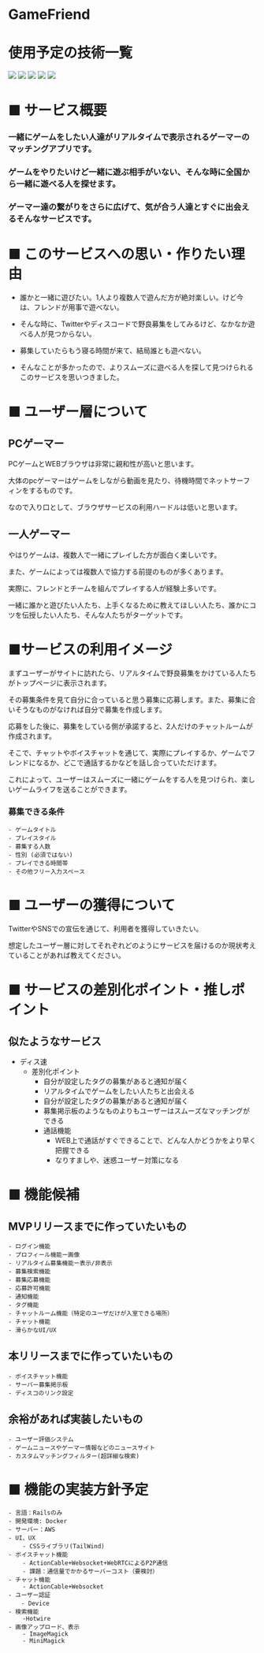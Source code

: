 # GameFriend
# 使用予定の技術一覧
<img src="https://img.shields.io/badge/-Ruby-CC342D.svg?logo=ruby&style=flat">
<img src="https://img.shields.io/badge/-Rails-D30001.svg?logo=ruby-on-rails&style=flat">
<img src="https://img.shields.io/badge/-Tailwind%20CSS-E8E8E8.svg?logo=Tailwind-CSS&style=flat">
<img src="https://img.shields.io/badge/-Docker-EEE.svg?logo=docker&style=flat">
<img src="https://img.shields.io/badge/-Amazon%20AWS-232F3E.svg?logo=amazon-aws&style=flat">

# ■ サービス概要
### 一緒にゲームをしたい人達がリアルタイムで表示されるゲーマーのマッチングアプリです。

### ゲームをやりたいけど一緒に遊ぶ相手がいない、そんな時に全国から一緒に遊べる人を探せます。

### ゲーマー達の繋がりをさらに広げて、気が合う人達とすぐに出会えるそんなサービスです。

# ■ このサービスへの思い・作りたい理由

- 誰かと一緒に遊びたい。1人より複数人で遊んだ方が絶対楽しい。けど今は、フレンドが用事で遊べない。

- そんな時に、Twitterやディスコードで野良募集をしてみるけど、なかなか遊べる人が見つからない。

- 募集していたらもう寝る時間が来て、結局誰とも遊べない。

- そんなことが多かったので、よりスムーズに遊べる人を探して見つけられるこのサービスを思いつきました。


# ■ ユーザー層について
## PCゲーマー

PCゲームとWEBブラウザは非常に親和性が高いと思います。

大体のpcゲーマーはゲームをしながら動画を見たり、待機時間でネットサーフィンをするものです。

なので入り口として、ブラウザサービスの利用ハードルは低いと思います。

## 一人ゲーマー
やはりゲームは、複数人で一緒にプレイした方が面白く楽しいです。

また、ゲームによっては複数人で協力する前提のものが多くあります。

実際に、フレンドとチームを組んでプレイする人が経験上多いです。

一緒に誰かと遊びたい人たち、上手くなるために教えてほしい人たち、誰かにコツを伝授したい人たち、そんな人たちがターゲットです。


# ■サービスの利用イメージ

まずユーザーがサイトに訪れたら、リアルタイムで野良募集をかけている人たちがトップページに表示されます。

その募集条件を見て自分に合っていると思う募集に応募します。また、募集に合いそうなものがなければ自分で募集を作成します。

応募をした後に、募集をしている側が承諾すると、2人だけのチャットルームが作成されます。

そこで、チャットやボイスチャットを通じて、実際にプレイするか、ゲームでフレンドになるか、どこで通話するかなどを話し合っていただけます。


これによって、ユーザーはスムーズに一緒にゲームをする人を見つけられ、楽しいゲームライフを送ることができます。

### 募集できる条件
    - ゲームタイトル
    - プレイスタイル
    - 募集する人数
    - 性別 (必須ではない)
    - プレイできる時間帯
    - その他フリー入力スペース


# ■ ユーザーの獲得について
TwitterやSNSでの宣伝を通じて、利用者を獲得していきたい。

想定したユーザー層に対してそれぞれどのようにサービスを届けるのか現状考えていることがあれば教えてください。

# ■ サービスの差別化ポイント・推しポイント
## 似たようなサービス
- ディス速
    - 差別化ポイント
        - 自分が設定したタグの募集があると通知が届く
        - リアルタイムでゲームをしたい人たちと出会える
        - 自分が設定したタグの募集があると通知が届く
        - 募集掲示板のようなものよりもユーザーはスムーズなマッチングができる
        - 通話機能
            - WEB上で通話がすぐできることで、どんな人かどうかをより早く把握できる
            - なりすましや、迷惑ユーザー対策になる

# ■ 機能候補
## MVPリリースまでに作っていたいもの
    - ログイン機能
    - プロフィール機能ー画像
    - リアルタイム募集機能ー表示/非表示
    - 募集検索機能
    - 募集応募機能
    - 応募許可機能
    - 通知機能
    - タグ機能
    - チャットルーム機能（特定のユーザだけが入室できる場所）
    - チャット機能
    - 滑らかなUI/UX
## 本リリースまでに作っていたいもの
    - ボイスチャット機能
    - サーバー募集掲示板
    - ディスコのリンク設定
## 余裕があれば実装したいもの
    - ユーザー評価システム
    - ゲームニュースやゲーマー情報などのニュースサイト
    - カスタムマッチングフィルター(超詳細な検索)
# ■ 機能の実装方針予定
    - 言語：Railsのみ
    - 開発環境: Docker
    - サーバー：AWS
    - UI、UX
        - CSSライブラリ(TailWind)
    - ボイスチャット機能
        - ActionCable+Websocket+WebRTCによるP2P通信
        - 課題：通信量でかかるサーバーコスト（要検討）
    - チャット機能
        - ActionCable+Websocket
    - ユーザー認証
    　  - Device
    - 検索機能
        -Hotwire
    - 画像アップロード、表示
        - ImageMagick
        - MiniMagick
